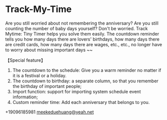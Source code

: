# Track-My-Time

Are you still worried about not remembering the anniversary? Are you still counting the number of baby days yourself? Don't be worried. Track Mytime: Tiny Timer helps you solve them easily. The countdown reminder tells you how many days there are lovers' birthdays, how many days there are credit cards, how many days there are wages, etc., etc., no longer have to worry about missing important days ~~

【Special feature】
1. The countdown to the schedule: Give you a warm reminder no matter if it is a festival or a holiday.
2. The countdown to birthday: a separate column, so that you remember the birthday of important people;
3. Import function: support for importing system schedule event information;
4. Custom reminder time: Add each anniversary that belongs to you.

+19096185981 meekeduehuang@yeah.net
